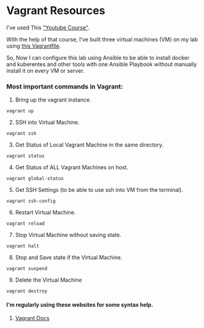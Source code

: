 # Vagrant Resources

I've used This <a href="https://www.youtube.com/watch?v=a6W1hF9CgDQ&list=PLnFWJCugpwfyInpbM1A435Lrd56jNwZTr">"Youtube Course"</a>.<br>

With the help of that course, I've built three virtual machines (VM) on my lab using [this Vagrantfile](https://github.com/AbdassalamAhmad/DevOps_Learning_Journey/blob/main/Vagrant/Vagrantfile).<br>

So, Now I can configure this lab using Ansible to be able to install docker and kuberentes and other tools with one Ansible Playbook without manually install it on every VM or server.

### Most important commands in Vagrant:
1. Bring up the vagrant instance.
``` shell
vagrant up
```

2. SSH into Virtual Machine.
``` shell
vagrant ssh
```

3. Get Status of Local Vagrant Machine in the same directory.
``` shell
vagrant status
```

4. Get Status of ALL Vagrant Machines on host.
``` shell
vagrant global-status
```

5. Get SSH Settings (to be able to use ssh into VM from the terminal).
``` shell
vagrant ssh-config
```

6. Restart Virtual Machine.
``` shell
vagrant reload
```

7. Stop Virtual Machine without saving state.
``` shell
vagrant halt
```

8. Stop and Save state if the Virtual Machine.
``` shell
vagrant suspend
```

9. Delete the Virtual Machine
``` shell
vagrant destroy
```

#### I'm regularly using these websites for some syntax help.

1. [Vagrant Docs](https://www.vagrantup.com/docs)